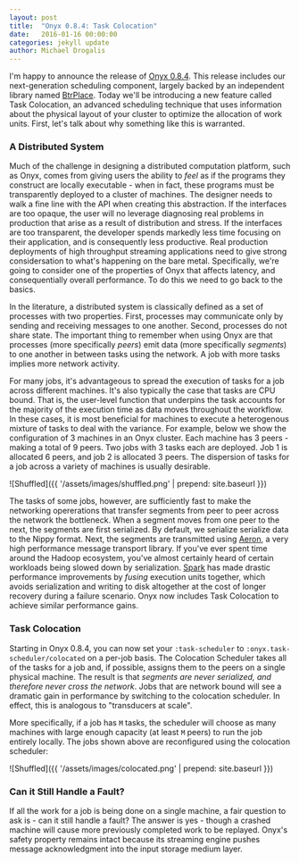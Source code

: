 ```yaml
---
layout: post
title:  "Onyx 0.8.4: Task Colocation"
date:   2016-01-16 00:00:00
categories: jekyll update
author: Michael Drogalis
---
```


I'm happy to announce the release of [Onyx 0.8.4](https://github.com/onyx-platform/onyx/blob/9345b680b2eee3e03c98b18decf59b603c7a4a8f/changes.md#084). This release includes our next-generation scheduling component, largely backed by an independent library named [BtrPlace](http://www.btrplace.org). Today we'll be introducing a new feature called Task Colocation, an advanced scheduling technique that uses information about the physical layout of your cluster to optimize the allocation of work units. First, let's talk about why something like this is warranted.

### A Distributed System

Much of the challenge in designing a distributed computation platform, such as Onyx, comes from giving users the ability to *feel* as if the programs they construct are locally executable - when in fact, these programs must be transparently deployed to a cluster of machines. The designer needs to walk a fine line with the API when creating this abstraction. If the interfaces are too opaque, the user will no leverage diagnosing real problems in production that arise as a result of distribution and stress. If the interfaces are too transparent, the developer spends markedly less time focusing on their application, and is consequently less productive. Real production deployments of high throughput streaming applications need to give strong considersation to what's happening on the bare metal. Specifically, we're going to consider one of the properties of Onyx that affects latency, and consequentially overall performance. To do this we need to go back to the basics.

In the literature, a distributed system is classically defined as a set of processes with two properties. First, processes may communicate only by sending and receiving messages to one another. Second, processes do not share state. The important thing to remember when using Onyx are that processes (more specifically *peers*) emit data (more specifically *segments*) to one another in between tasks using the network. A job with more tasks implies more network activity.

For many jobs, it's advantageous to spread the execution of tasks for a job across different machines. It's also typically the case that tasks are CPU bound. That is, the user-level function that underpins the task accounts for the majority of the execution time as data moves throughout the workflow. In these cases, it is most beneficial for machines to execute a heterogenous mixture of tasks to deal with the variance. For example, below we show the configuration of 3 machines in an Onyx cluster. Each machine has 3 peers - making a total of 9 peers. Two jobs with 3 tasks each are deployed. Job 1 is allocated 6 peers, and job 2 is allocated 3 peers. The dispersion of tasks for a job across a variety of machines is usually desirable.

![Shuffled]({{ '/assets/images/shuffled.png' | prepend: site.baseurl }})

The tasks of some jobs, however, are sufficiently fast to make the networking opererations that transfer segments from peer to peer across the network the bottleneck. When a segment moves from one peer to the next, the segments are first serialized. By default, we serialize serialize data to the Nippy format. Next, the segments are transmitted using [Aeron](https://github.com/real-logic/Aeron), a very high performance message transport library. If you've ever spent time around the Hadoop ecosystem, you've almost certainly heard of certain workloads being slowed down by serialization. [Spark](http://spark.apache.org/) has made drastic performance improvements by *fusing* execution units together, which avoids serialization and writing to disk altogether at the cost of longer recovery during a failure scenario. Onyx now includes Task Colocation to achieve similar performance gains.

### Task Colocation

Starting in Onyx 0.8.4, you can now set your `:task-scheduler` to `:onyx.task-scheduler/colocated` on a per-job basis. The Colocation Scheduler takes all of the tasks for a job and, if possible, assigns them to the peers on a single physical machine. The result is that *segments are never serialized, and therefore never cross the network*. Jobs that are network bound will see a dramatic gain in performance by switching to the colocation scheduler. In effect, this is analogous to "transducers at scale".

More specifically, if a job has `M` tasks, the scheduler will choose as many machines with large enough capacity (at least `M` peers) to run the job entirely locally. The jobs shown above are reconfigured using the colocation scheduler:

![Shuffled]({{ '/assets/images/colocated.png' | prepend: site.baseurl }})

### Can it Still Handle a Fault?

If all the work for a job is being done on a single machine, a fair question to ask is - can it still handle a fault? The answer is yes - though a crashed machine will cause more previously completed work to be replayed. Onyx's safety property remains intact because its streaming engine pushes message acknowledgment into the input storage medium layer.
